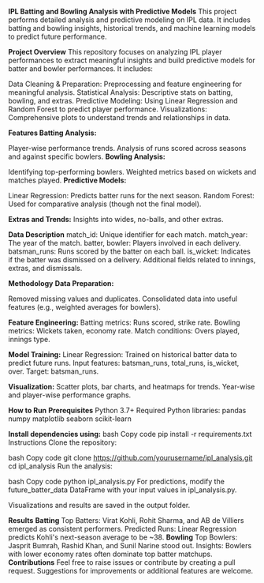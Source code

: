 **IPL Batting and Bowling Analysis with Predictive Models**
This project performs detailed analysis and predictive modeling on IPL data. It includes batting and bowling insights, historical trends, and machine learning models to predict future performance.

**Project Overview**
This repository focuses on analyzing IPL player performances to extract meaningful insights and build predictive models for batter and bowler performances. It includes:

Data Cleaning & Preparation: Preprocessing and feature engineering for meaningful analysis.
Statistical Analysis: Descriptive stats on batting, bowling, and extras.
Predictive Modeling: Using Linear Regression and Random Forest to predict player performance.
Visualizations: Comprehensive plots to understand trends and relationships in data.

**Features
Batting Analysis:**

Player-wise performance trends.
Analysis of runs scored across seasons and against specific bowlers.
**Bowling Analysis:**

Identifying top-performing bowlers.
Weighted metrics based on wickets and matches played.
**Predictive Models:**

Linear Regression: Predicts batter runs for the next season.
Random Forest: Used for comparative analysis (though not the final model).

**Extras and Trends:**
Insights into wides, no-balls, and other extras.

**Data Description**
match_id: Unique identifier for each match.
match_year: The year of the match.
batter, bowler: Players involved in each delivery.
batsman_runs: Runs scored by the batter on each ball.
is_wicket: Indicates if the batter was dismissed on a delivery.
Additional fields related to innings, extras, and dismissals.

**Methodology**
**Data Preparation:**

Removed missing values and duplicates.
Consolidated data into useful features (e.g., weighted averages for bowlers).

**Feature Engineering:**
Batting metrics: Runs scored, strike rate.
Bowling metrics: Wickets taken, economy rate.
Match conditions: Overs played, innings type.

**Model Training:**
Linear Regression: Trained on historical batter data to predict future runs.
Input features: batsman_runs, total_runs, is_wicket, over.
Target: batsman_runs.

**Visualization:**
Scatter plots, bar charts, and heatmaps for trends.
Year-wise and player-wise performance graphs.

**How to Run**
**Prerequisites**
Python 3.7+
Required Python libraries:
pandas
numpy
matplotlib
seaborn
scikit-learn

**Install dependencies using:**
bash
Copy code
pip install -r requirements.txt
Instructions
Clone the repository:

bash
Copy code
git clone https://github.com/yourusername/ipl_analysis.git
cd ipl_analysis
Run the analysis:

bash
Copy code
python ipl_analysis.py
For predictions, modify the future_batter_data DataFrame with your input values in ipl_analysis.py.

Visualizations and results are saved in the output folder.

**Results**
**Batting**
Top Batters: Virat Kohli, Rohit Sharma, and AB de Villiers emerged as consistent performers.
Predicted Runs: Linear Regression predicts Kohli's next-season average to be ~38.
**Bowling**
Top Bowlers: Jasprit Bumrah, Rashid Khan, and Sunil Narine stood out.
Insights: Bowlers with lower economy rates often dominate top batter matchups.
**Contributions**
Feel free to raise issues or contribute by creating a pull request. Suggestions for improvements or additional features are welcome.

